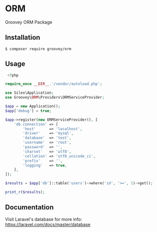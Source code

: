 # ORM

Groovey ORM Package

## Installation

    $ composer require groovey/orm

## Usage

```php
 <?php

require_once __DIR__.'/vendor/autoload.php';

use Silex\Application;
use Groovey\ORM\Providers\ORMServiceProvider;

$app = new Application();
$app['debug'] = true;

$app->register(new ORMServiceProvider(), [
    'db.connection' => [
        'host'      => 'localhost',
        'driver'    => 'mysql',
        'database'  => 'test',
        'username'  => 'root',
        'password'  => '',
        'charset'   => 'utf8',
        'collation' => 'utf8_unicode_ci',
        'prefix'    => '',
        'logging'   => true,
    ],
]);

$results = $app['db']::table('users')->where('id', '>=', 1)->get();

print_r($results);
```

## Documentation

Visit Laravel's database for more info:
https://laravel.com/docs/master/database

